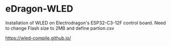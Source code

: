 # eDragon-WLED
Installation of WLED on Electrodragon's ESP32-C3-12F control board.
Need to change Flash size to 2MB and define partion.csv

https://wled-compile.github.io/
